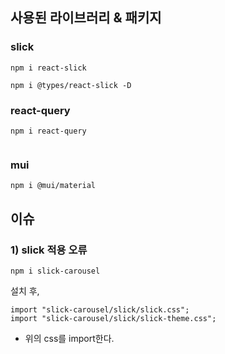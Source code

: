## 사용된 라이브러리 & 패키지

### slick

```shell
npm i react-slick
```

```shell
npm i @types/react-slick -D
```

### react-query

```shell
npm i react-query
```

```shell

```

### mui

```shell
npm i @mui/material
```

## 이슈

### 1) slick 적용 오류

```shell
npm i slick-carousel
```

설치 후,

```tsx
import "slick-carousel/slick/slick.css";
import "slick-carousel/slick/slick-theme.css";
```

- 위의 css를 import한다.
